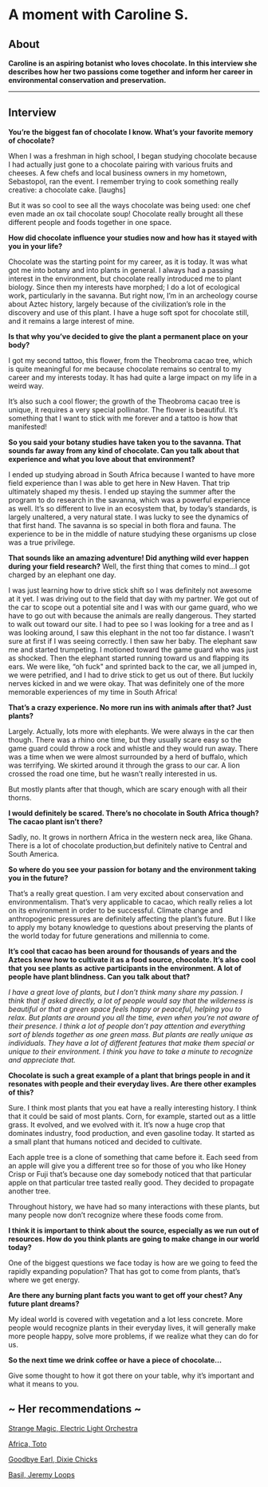 # A moment with Caroline S. 

## About

**Caroline is an aspiring botanist who loves chocolate. In this interview she describes how her two passions come together and inform her career in environmental conservation and preservation.**


***


## Interview

**You’re the biggest fan of chocolate I know. What’s your favorite memory of chocolate?**

When I was a freshman in high school, I began studying chocolate because I had actually just gone to a chocolate pairing with various fruits and cheeses. A few chefs and local business owners in my hometown, Sebastopol, ran the event. I remember trying to cook something really creative: a chocolate cake. [laughs]

But it was so cool to see all the ways chocolate was being used: one chef even made an ox tail chocolate soup! Chocolate really brought all these different people and foods together in one space. 



**How did chocolate influence your studies now and how has it stayed with you in your life?**

Chocolate was the starting point for my career, as it is today. It was what got me into botany and into plants in general. I always had a passing interest in the environment, but chocolate really introduced me to plant biology. Since then my interests have morphed; I do a lot of ecological work, particularly in the savanna. But right now, I’m in an archeology course about Aztec history, largely because of the civilization’s role in the discovery and use of this plant. I have a huge soft spot for chocolate still, and it remains a large interest of mine. 



**Is that why you’ve decided to give the plant a permanent place on your body?**

I got my second tattoo, this flower, from the Theobroma cacao tree, which is quite meaningful for me because chocolate remains so central to my career and my interests today. It has had quite a large impact on my life in a weird way. 

It’s also such a cool flower; the growth of the Theobroma cacao tree is unique, it requires a very special pollinator. The flower is beautiful. It’s something that I want to stick with me forever and a tattoo is how that manifested! 



**So you said your botany studies have taken you to the savanna. That sounds far away from any kind of chocolate. Can you talk about that experience and what you love about that environment?**

I ended up studying abroad in South Africa because I wanted to have more field experience than I was able to get here in New Haven. That trip ultimately shaped my thesis. I ended up staying the summer after the program to do research in the savanna, which was a powerful experience as well. It’s so different to live in an ecosystem that, by today’s standards, is largely unaltered, a very natural state. I was lucky to see the dynamics of that first hand. The savanna is so special in both flora and fauna. The experience to be in the middle of nature studying these organisms up close was a true privilege.


**That sounds like an amazing adventure! Did anything wild ever happen during your field research?**
Well, the first thing that comes to mind…I got charged by an elephant one day. 

I was just learning how to drive stick shift so I was definitely not awesome at it yet. I was driving out to the field that day with my partner. We got out of the car to scope out a potential site  and I was with our game guard, who we have to go out with because the animals are really dangerous. They started to walk out toward our site. I had to pee so I was looking for a tree and as I was looking around, I saw this elephant in the not too far distance. I wasn’t sure at first if I was seeing correctly. I then saw her baby. The elephant saw me and started trumpeting. I motioned toward the game guard who was just as shocked. Then the elephant started running toward us and flapping its ears. We were like, “oh fuck" and sprinted back to the car, we all jumped in, we were petrified, and I had to drive stick to get us out of there. But luckily nerves kicked in and we were okay. That was definitely one of the more memorable experiences of my time in South Africa!


**That’s a crazy experience. No more run ins with animals after that? Just plants?**

Largely. Actually, lots more with elephants. We were always in the car then though. There was a rhino one time, but they usually scare easy so the game guard could throw a rock and whistle and they would run away. There was a time when we were almost surrounded by a herd of buffalo, which was terrifying. We skirted around it through the grass to our car. A lion crossed the road one time, but he wasn’t really interested in us. 

But mostly plants after that though, which are scary enough with all their thorns. 


**I would definitely be scared. There’s no chocolate in South Africa though? The cacao plant isn’t there?**

Sadly, no. It grows in northern Africa in the western neck area, like Ghana. There is a lot of chocolate production,but definitely native to Central and South America. 



**So where do you see your passion for botany and the environment taking you in the future?**

That’s a really great question. I am very excited about conservation and environmentalism. That’s very applicable to cacao, which really relies a lot on its environment in order to be successful. Climate change and anthropogenic pressures are definitely affecting the plant’s future. But I like to apply my botany knowledge to questions about preserving the plants of the world today for future generations and millennia to come. 



**It’s cool that cacao has been around for thousands of years and the Aztecs knew how to cultivate it as a food source, chocolate. It’s also cool that you see plants as active participants in the environment. A lot of people have plant blindness. Can you talk about that?**

_I have a great love of plants, but I don’t think many share my passion. I think that if asked directly, a lot of people would say that the wilderness is beautiful or that a green space feels happy or peaceful, helping you to relax. But plants are around you all the time, even when you’re not aware of their presence. I think a lot of people don’t pay attention and everything sort of blends together as one green mass. But plants are really unique as individuals. They have a lot of different features that make them special or unique to their environment. I think you have to take a minute to recognize and appreciate that._



**Chocolate is such a great example of a plant that brings people in and it resonates with people and their everyday lives. Are there other examples of this?**

Sure. I think most plants that you eat have a really interesting history. I think that it could be said of most plants. Corn, for example, started out as a little grass. It evolved, and we evolved with it. It’s now a huge crop that dominates industry, food production, and even gasoline today. It started as a small plant that humans noticed and decided to cultivate. 

Each apple tree is a clone of something that came before it. Each seed from an apple will give you a different tree so for those of you who like Honey Crisp or Fuji that’s because one day somebody noticed that that particular apple on that particular tree tasted really good. They decided to propagate another tree. 

Throughout history, we have had so many interactions with these plants, but many people now don’t recognize where these foods come from. 



**I think it is important to think about the source, especially as we run out of resources. How do you think plants are going to make change in our world today?**

One of the biggest questions we face today is how are we going to feed the rapidly expanding population? That has got to come from plants, that’s where we get energy.



**Are there any burning plant facts you want to get off your chest? Any future plant dreams?**

My ideal world is covered with vegetation and a lot less concrete. More people would recognize plants in their everyday lives, it will generally make more people happy, solve more problems, if we realize what they can do for us. 



**So the next time we drink coffee or have a piece of chocolate…**

Give some thought to how it got there on your table, why it’s important and what it means to you.



## ~ Her recommendations ~
[Strange Magic, Electric Light Orchestra](https://www.youtube.com/watch?v=11A8JZ-RDDo)

[Africa, Toto](https://www.youtube.com/watch?v=FTQbiNvZqaY)

[Goodbye Earl, Dixie Chicks](https://www.youtube.com/watch?v=Gw7gNf_9njs)

[Basil, Jeremy Loops](https://www.youtube.com/watch?v=Hkq6VPeoff0)

